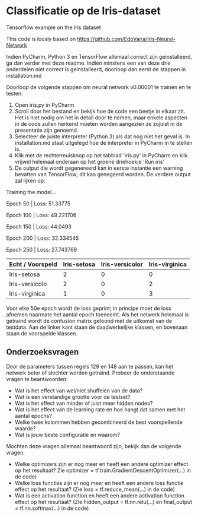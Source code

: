 # Classificatie op de Iris-dataset
Tensorflow example on the Iris dataset

This code is loosly based on https://github.com/EdoVaira/Iris-Neural-Network

Indien PyCharm, Python 3 en TensorFlow allemaal correct zijn geinstalleerd, ga dan verder met deze readme. Indien minstens een van deze drie onderdelen niet correct is geinstalleerd, doorloop dan eerst de stappen in installation.md

Doorloop de volgende stappen om neural network v0.00001 te trainen en te testen:
1. Open iris.py in PyCharm
2. Scroll door het bestand en bekijk hoe de code een beetje in elkaar zit. Het is niet nodig om het in detail door te nemen, maar enkele aspecten in de code zullen herkend moeten worden aangezien ze zojuist in de presentatie zijn genoemd.
3. Selecteer de juiste interpreter (Python 3) als dat nog niet het geval is. In installation.md staat uitgelegd hoe de interpreter in PyCharm in te stellen is.
4. Klik met de rechtermuisknop op het tabblad 'iris.py' in PyCharm en klik vrijwel helemaal onderaan op het groene driehoekje 'Run iris'
5. De output die wordt gegenereerd kan in eerste instantie een warning bevatten van TensorFlow; dit kan genegeerd worden. De verdere output zal lijken op:

Training the model...

Epoch 50 | Loss: 51.33775

Epoch 100 | Loss: 49.221706

Epoch 150 | Loss: 44.0493

Epoch 200 | Loss: 32.334545

Epoch 250 | Loss: 27.743769

| Echt / Voorspeld | Iris-setosa | Iris-versicolor | Iris-virginica |
|------------------|-------------|-----------------|----------------|
| Iris-setosa      | 2           | 0               | 0              |
| Iris-versicolo   | 2           | 0               | 2              |
| Iris-virginica   | 1           | 0               | 3              |

Voor elke 50e epoch wordt de loss geprint; in principe moet de loss afnemen naarmate het aantal epoch toeneemt. Als het netwerk helemaal is getraind wordt de confusion matrix getoond met de uitkomst van de testdata. Aan de linker kant staan de daadwerkelijke klassen, en bovenaan staan de voorspelde klassen.

## Onderzoeksvragen
Door de parameters tussen regels  129 en 148 aan te passen, kan het netwerk beter of slechter worden getraind. Probeer de onderstaande vragen te beantwoorden:
- Wat is het effect van wel/niet shuffelen van de data?
- Wat is een verstandige grootte voor de testset?
- Wat is het effect van minder of juist meer hidden nodes?
- Wat is het effect van de learning rate en hoe hangt dat samen met het aantal epochs?
- Welke twee kolommen hebben gecombineerd de best voorspellende waarde?
- Wat is jouw beste configuratie en waarom?

Mochten deze vragen allemaal beantwoord zijn, bekijk dan de volgende vragen:
- Welke optimizers zijn er nog meer en heeft een andere optimizer effect op het resultaat? Zie optimizer = tf.train.GradientDescentOptimizer(...) in de code)
- Welke loss functies zijn er nog meer en heeft een andere loss functie effect op het resultaat? (Zie loss = tf.reduce_mean(...) in de code)
- Wat is een activation function en heeft een andere activation function effect op het resultaat? (Zie hidden_output = tf.nn.relu(...) en final_output = tf.nn.softmax(...) in de code)
